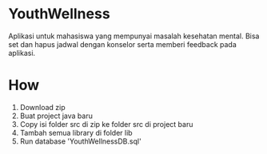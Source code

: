 # YouthWellness
Aplikasi untuk mahasiswa yang mempunyai masalah kesehatan mental. Bisa set dan hapus jadwal dengan konselor serta memberi feedback pada aplikasi.

# How
1. Download zip
2. Buat project java baru
3. Copy isi folder src di zip ke folder src di project baru
4. Tambah semua library di folder lib
5. Run database 'YouthWellnessDB.sql'
